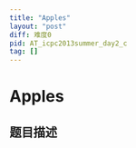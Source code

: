```yaml
---
title: "Apples"
layout: "post"
diff: 难度0
pid: AT_icpc2013summer_day2_c
tag: []
---
```


# Apples

## 题目描述

[problemUrl]: https://atcoder.jp/contests/jag2013summer-day2/tasks/icpc2013summer_day2_c



